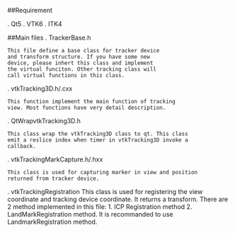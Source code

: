 

##Requirement

. Qt5
. VTK6
. ITK4


##Main files
. TrackerBase.h

	This file define a base class for tracker device
	and transform structure. If you have some new 
	device, please inhert this class and implement
	the virtual funciton. Other tracking class will 
	call virtual functions in this class.

. vtkTracking3D.h/.cxx

	This function implement the main function of tracking 
	view. Most functions have very detail description.

. QtWrapvtkTracking3D.h

	This class wrap the vtkTracking3D class to qt. This class
	emit a reslice index when timer in vtkTracking3D invoke a 
	callback.


. vtkTrackingMarkCapture.h/.hxx

	This class is used for capturing marker in view and position
	returned from tracker device.

. vtkTrackingRegistration
	This class is used for registering the view coordinate and
	tracking device coordinate. It returns a transform.
	There are 2 method implemented in this file:
	1. ICP Registration method
	2. LandMarkRegistration method.
	It is recommanded to use LandmarkRegistration method.









